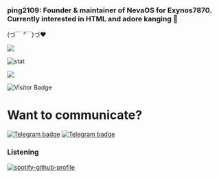 ### ping2109: Founder & maintainer of NevaOS for Exynos7870. Currently interested in HTML and adore kanging 🤤 </br> 
(づ￣ ³￣)づ❤

<p align="left" >  
  <a href="https://github.com/ping2109/github-readme-stats"> 
<img  src="https://github-readme-stats.vercel.app/api?username=ping2109&&show_icons=true&theme=react"/>
  </a>
  </p>

![stat](https://github-readme-streak-stats.herokuapp.com/?user=ping2109&theme=react)

<p align="left" >   
<img  src="https://github-readme-stats.vercel.app/api/top-langs/?username=neel0210&&show_icons=true&theme=react"/>
  </p>
  
![Visitor Badge](https://visitor-badge.laobi.icu/badge?page_id=ping2109)<img align="left"/>

# Want to communicate?
[![Telegram badge](https://img.shields.io/badge/ping2109-30302f?style=flat&logo=telegram)](https://t.me/pingmado)
[![Telegram badge](https://img.shields.io/badge/alt-30302f?style=flat&logo=telegram)](https://telegram.me/pingdoriya)

### Listening
[![spotify-github-profile](https://spotify-github-profile.vercel.app/api/view?uid=f61hnqrb2dhk2dw8unfg0btxj&cover_image=true&theme=novatorem)](https://spotify-github-profile.vercel.app/api/view?uid=f61hnqrb2dhk2dw8unfg0btxj&redirect=true)
